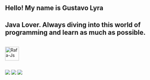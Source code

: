 ## Hello! My name is Gustavo Lyra
## Java Lover. Always diving into this world of programming and learn as much as possible.
<div style="display: inline_block"><br>
  <img align="center" alt="Rafa-Js" height="45" width="45" src="https://user-images.githubusercontent.com/25181517/117201156-9a724800-adec-11eb-9a9d-3cd0f67da4bc.png">

</div>
</div>
  
  ##
<div> 
   <a href="https://www.instagram.com/gustavolyra23/" target="_blank"><img src="https://qph.cf2.quoracdn.net/main-qimg-7c297572c79e25e4f93bcea87bb43767"></a>
  <a href="https://www.instagram.com/gustavolyra23/" target="_blank"><img src="https://img.shields.io/badge/-Instagram-%23E4405F?style=for-the-badge&logo=instagram&logoColor=white" target="_blank"></a>
 <a href="https://leetcode.com/u/GustavoLyra/" target="_blank"><img src="https://img.shields.io/badge/-LeetCode-FFA116?style=for-the-badge&logo=LeetCode&logoColor=black" target="_blank"></a> 
</div>
